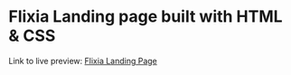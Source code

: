 # Flixia Landing page built with HTML & CSS
Link to live preview:
[Flixia Landing Page](https://somilisa.github.io/Flixia/)
